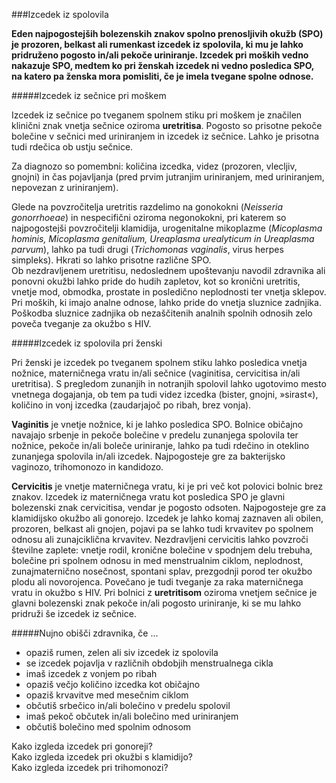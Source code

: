 ###Izcedek iz spolovila**Eden najpogostejših bolezenskih znakov spolno prenosljivih okužb (SPO) je prozoren, belkast ali rumenkast izcedek iz spolovila, ki mu je lahko pridruženo pogosto in/ali pekoče uriniranje. Izcedek pri moških vedno nakazuje SPO, medtem ko pri ženskah izcedek ni vedno posledica SPO, na katero pa ženska mora pomisliti, če je imela tvegane spolne odnose.**#####Izcedek iz sečnice pri moškemIzcedek iz sečnice po tveganem spolnem stiku pri moškem je značilen klinični znak vnetja sečnice oziroma **uretritisa**. Pogosto so prisotne pekoče bolečine v sečnici med uriniranjem in izcedek iz sečnice. Lahko je prisotna tudi rdečica ob ustju sečnice.Za diagnozo so pomembni: količina izcedka, videz (prozoren, vlecljiv, gnojni) in čas pojavljanja (pred prvim jutranjim uriniranjem, med uriniranjem, nepovezan z uriniranjem).Glede na povzročitelja uretritis razdelimo na gonokokni (*Neisseria gonorrhoeae*) in nespecifični oziroma negonokokni, pri katerem so najpogostejši povzročitelji klamidija, urogenitalne mikoplazme (*Micoplasma hominis, Micoplasma genitalium, Ureaplasma urealyticum in Ureaplasma parvum*), lahko pa tudi drugi (*Trichomonas vaginalis*, virus herpes simpleks).Hkrati so lahko prisotne različne SPO.  Ob nezdravljenem uretritisu, nedoslednem upoštevanju navodil zdravnika ali ponovni okužbi lahko pride do hudih zapletov, kot so kronični uretritis, vnetje mod, obmodka, prostate in posledično neplodnosti ter vnetja sklepov. Pri moških, ki imajo analne odnose, lahko pride do vnetja sluznice zadnjika. Poškodba sluznice zadnjika ob nezaščitenih analnih spolnih odnosih zelo poveča tveganje za okužbo s HIV.#####Izcedek iz spolovila pri ženskiPri ženski je izcedek po tveganem spolnem stiku lahko posledica vnetja nožnice, materničnega vratu in/ali sečnice (vaginitisa, cervicitisa in/ali uretritisa). S pregledom zunanjih in notranjih spolovil lahko ugotovimo mesto vnetnega dogajanja, ob tem pa tudi videz izcedka (bister, gnojni, »sirast«), količino in vonj izcedka (zaudarjajoč po ribah, brez vonja).**Vaginitis** je vnetje nožnice, ki je lahko posledica SPO. Bolnice običajno navajajo srbenje in pekoče bolečine v predelu zunanjega spolovila ter nožnice, pekoče in/ali boleče uriniranje, lahko pa tudi rdečino in oteklino zunanjega spolovila in/ali izcedek. Najpogosteje gre za bakterijsko vaginozo, trihomonozo in kandidozo.**Cervicitis** je vnetje materničnega vratu, ki je pri več kot polovici bolnic brez znakov. Izcedek iz materničnega vratu kot posledica SPO je glavni bolezenski znak cervicitisa, vendar je pogosto odsoten. Najpogosteje gre za klamidijsko okužbo ali gonorejo. Izcedek je lahko komaj zaznaven ali obilen, prozoren, belkast ali gnojen, pojavi pa se lahko tudi krvavitev po spolnem odnosu ali zunajciklična krvavitev. Nezdravljeni cervicitis lahko povzroči številne zaplete: vnetje rodil, kronične bolečine v spodnjem delu trebuha, bolečine pri spolnem odnosu in med menstrualnim ciklom, neplodnost, zunajmaternično nosečnost, spontani splav, prezgodnji porod ter okužbo plodu ali novorojenca. Povečano je tudi tveganje za raka materničnega vratu in okužbo s HIV.Pri bolnici z **uretritisom** oziroma vnetjem sečnice je glavni bolezenski znak pekoče in/ali pogosto uriniranje, ki se mu lahko pridruži še izcedek iz sečnice. #####Nujno obišči zdravnika, če ...                               * opaziš rumen, zelen ali siv izcedek iz spolovila             * se izcedek pojavlja v različnih obdobjih menstrualnega cikla * imaš izcedek z vonjem po ribah                               * opaziš večjo količino izcedka kot običajno                   * opaziš krvavitve med mesečnim ciklom                         * občutiš srbečico in/ali bolečino v predelu spolovil          * imaš pekoč občutek in/ali bolečino med uriniranjem           * občutiš bolečino med spolnim odnosom                         <lightbox-img img="'./media/izcedek-pri-gonoreji.jpg'" text="'Izcedek pri gonoreji'">Kako izgleda izcedek pri gonoreji?</lightbox-img>  <lightbox-img img="'./media/izcedek-klamidija.jpg'" text="'Izcedek pri klamidijski okužbi. Levo žensko spolovilo, desno moško.'">Kako izgleda izcedek pri okužbi s klamidijo?</lightbox-img>  <lightbox-img img="'./media/izcedek-trihomonoza.jpg'" text="'Izcedek pri trihomonozi'">Kako izgleda izcedek pri trihomonozi?</lightbox-img>  